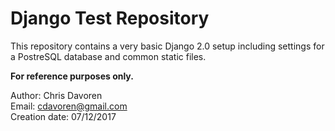 # Django Test Repository

This repository contains a very basic Django 2.0 setup including settings for a PostreSQL database and common static files.

**For reference purposes only.**

Author: Chris Davoren  
Email: cdavoren@gmail.com  
Creation date: 07/12/2017  
